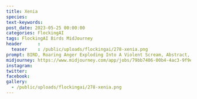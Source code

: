 ```yaml
---
title: Xenia
species: 
text-keywords: 
post_date: 2023-05-25 00:00:00
categories: FlockingAI
tags: FlockingAI Birds MidJourney 
header      :
  teaser    : /public/uploads/flockingai/278-xenia.png
prompt: BIRD, Roaring Anger Exploding Into A Violent Scream, Abstract, artistic creative, Evny, Fear, Massness, destroyer of worlds, 
midjourney: https://www.midjourney.com/app/jobs/79bb7406-00b4-4ac3-9f9e-efe2c8810637
instagram: 
twitter: 
facebook: 
gallery: 
  - /public/uploads/flockingai/278-xenia.png
---
```


